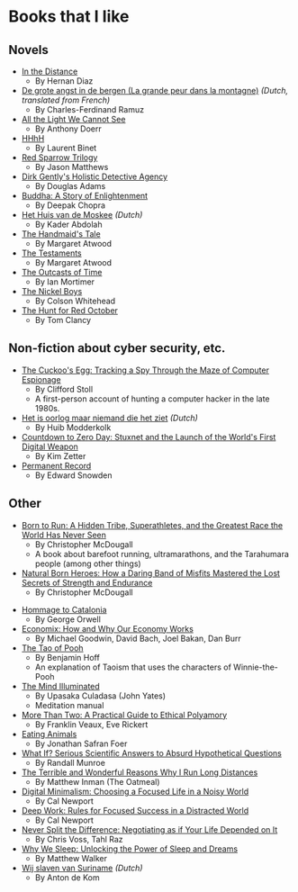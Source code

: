 # Books that I like

## Novels
- [In the Distance](https://www.goodreads.com/book/show/34381330-in-the-distance)
  - By Hernan Diaz
- [De grote angst in de bergen (La grande peur dans la montagne)](https://www.goodreads.com/book/show/44159439-de-grote-angst-in-de-bergen) *(Dutch, translated from French)*
  - By Charles-Ferdinand Ramuz
- [All the Light We Cannot See](https://www.goodreads.com/book/show/18143977-all-the-light-we-cannot-see)
  - By Anthony Doerr
- [HHhH](https://www.goodreads.com/book/show/15721904-hhhh)
  - By Laurent Binet
- [Red Sparrow Trilogy](https://www.goodreads.com/series/153050-red-sparrow-trilogy)
  - By Jason Matthews
- [Dirk Gently's Holistic Detective Agency](https://www.goodreads.com/book/show/365.Dirk_Gently_s_Holistic_Detective_Agency)
  - By Douglas Adams
- [Buddha: A Story of Enlightenment](https://www.goodreads.com/book/show/319604.Buddha)
  - By Deepak Chopra
- [Het Huis van de Moskee](https://www.goodreads.com/book/show/1877062.Het_huis_van_de_moskee) *(Dutch)*
  - By Kader Abdolah
- [The Handmaid's Tale](https://www.goodreads.com/book/show/38447.The_Handmaid_s_Tale)
  - By Margaret Atwood
- [The Testaments](https://www.goodreads.com/book/show/42975172-the-testaments)
  - By Margaret Atwood
- [The Outcasts of Time](https://www.goodreads.com/book/show/34103858-the-outcasts-of-time)
  - By Ian Mortimer
- [The Nickel Boys](https://www.goodreads.com/book/show/42270835-the-nickel-boys)
  - By Colson Whitehead
- [The Hunt for Red October](https://www.goodreads.com/book/show/19691.The_Hunt_for_Red_October)
  - By Tom Clancy

## Non-fiction about cyber security, etc.
- [The Cuckoo's Egg: Tracking a Spy Through the Maze of Computer Espionage](https://www.goodreads.com/book/show/18154.The_Cuckoo_s_Egg)
  - By Clifford Stoll
  - A first-person account of hunting a computer hacker in the late 1980s.
- [Het is oorlog maar niemand die het ziet](https://www.goodreads.com/book/show/51641876-het-is-oorlog-maar-niemand-die-het-ziet) *(Dutch)*
  - By Huib Modderkolk
- [Countdown to Zero Day: Stuxnet and the Launch of the World's First Digital Weapon](https://www.goodreads.com/book/show/18465875-countdown-to-zero-day)
  - By Kim Zetter
- [Permanent Record](https://www.goodreads.com/book/show/46223297-permanent-record)
  - By Edward Snowden


## Other
- [Born to Run: A Hidden Tribe, Superathletes, and the Greatest Race the World Has Never Seen](https://www.goodreads.com/book/show/6289283-born-to-run)
  - By Christopher McDougall
  - A book about barefoot running, ultramarathons, and the Tarahumara people (among other things)
- [Natural Born Heroes: How a Daring Band of Misfits Mastered the Lost Secrets of Strength and Endurance](https://www.goodreads.com/book/show/22889750-natural-born-heroes)
  - By Christopher McDougall
<!-- Eat and Run -->
- [Hommage to Catalonia](https://www.goodreads.com/book/show/9646.Homage_to_Catalonia)
  - By George Orwell
- [Economix: How and Why Our Economy Works](https://www.goodreads.com/book/show/13591145-economix)
  - By Michael Goodwin, David Bach, Joel Bakan, Dan Burr
- [The Tao of Pooh](https://www.goodreads.com/book/show/48757.The_Tao_of_Pooh)
  - By Benjamin Hoff
  - An explanation of Taoism that uses the characters of Winnie-the-Pooh
- [The Mind Illuminated](https://www.goodreads.com/book/show/25942786-the-mind-illuminated)
  - By Upasaka Culadasa (John Yates)
  - Meditation manual
- [More Than Two: A Practical Guide to Ethical Polyamory](https://www.goodreads.com/book/show/21955937-more-than-two)
  - By Franklin Veaux, Eve Rickert
- [Eating Animals](https://www.goodreads.com/book/show/6604712-eating-animals)
  - By Jonathan Safran Foer
- [What If? Serious Scientific Answers to Absurd Hypothetical Questions](https://www.goodreads.com/book/show/21413662-what-if-serious-scientific-answers-to-absurd-hypothetical-questions)
  - By Randall Munroe
- [The Terrible and Wonderful Reasons Why I Run Long Distances](https://www.goodreads.com/book/show/20926077-the-terrible-and-wonderful-reasons-why-i-run-long-distances)
  - By Matthew Inman (The Oatmeal)
- [Digital Minimalism: Choosing a Focused Life in a Noisy World](https://www.goodreads.com/book/show/40672036-digital-minimalism)
  - By Cal Newport
- [Deep Work: Rules for Focused Success in a Distracted World](https://www.goodreads.com/book/show/25744928-deep-work)
  - By Cal Newport
- [Never Split the Difference: Negotiating as if Your Life Depended on It](https://www.goodreads.com/book/show/26156469-never-split-the-difference)
  - By Chris Voss, Tahl Raz
- [Why We Sleep: Unlocking the Power of Sleep and Dreams](https://www.goodreads.com/book/show/34466963-why-we-sleep)
  - By Matthew Walker
- [Wij slaven van Suriname](https://www.goodreads.com/book/show/7052614-wij-slaven-van-suriname) *(Dutch)*
  - By Anton de Kom
